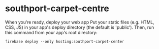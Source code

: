 # southport-carpet-centre

When you're ready, deploy your web app
Put your static files (e.g. HTML, CSS, JS) in your app's deploy directory (the default is 'public').
Then, run this command from your app's root directory:

`firebase deploy --only hosting:southport-carpet-center`
